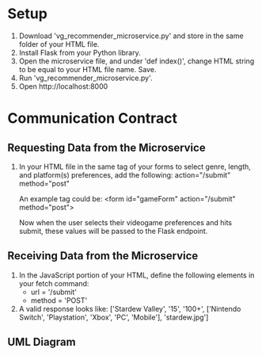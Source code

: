 # Setup
1. Download 'vg_recommender_microservice.py' and store in the same folder of your HTML file.
2. Install Flask from your Python library.
3. Open the microservice file, and under 'def index()', change HTML string to be equal to your HTML file name. Save.
4. Run 'vg_recommender_microservice.py'.
5. Open http://localhost:8000

# Communication Contract
## Requesting Data from the Microservice
1. In your HTML file in the same tag of your forms to select genre, length, and platform(s) preferences, add the following:
   action="/submit" method="post"

   An example tag could be: &lt;form id="gameForm" action="/submit" method="post"&gt;

   Now when the user selects their videogame preferences and hits submit, these values will be passed to the Flask endpoint. 

## Receiving Data from the Microservice
1. In the JavaScript portion of your HTML, define the following elements in your fetch command:
      * url = '/submit'
      * method = 'POST'
2. A valid response looks like: ['Stardew Valley', '15', '100+', ['Nintendo Switch', 'Playstation', 'Xbox', 'PC', 'Mobile'], 'stardew.jpg']

## UML Diagram
